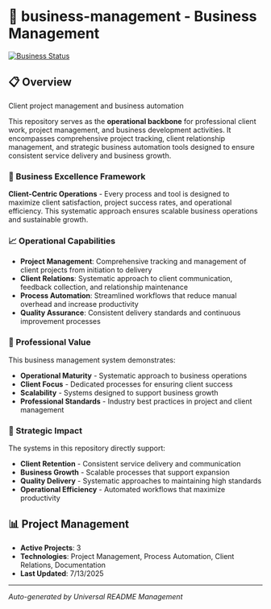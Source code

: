 # 🏢 business-management - Business Management

[![Business Status](https://img.shields.io/badge/Business-Active-blue)](https://github.com/DevBusinessHub/business-management)

## 📋 Overview

Client project management and business automation

This repository serves as the **operational backbone** for professional client work, project management, and business development activities. It encompasses comprehensive project tracking, client relationship management, and strategic business automation tools designed to ensure consistent service delivery and business growth.

### 🎯 Business Excellence Framework
**Client-Centric Operations** - Every process and tool is designed to maximize client satisfaction, project success rates, and operational efficiency. This systematic approach ensures scalable business operations and sustainable growth.

### 📈 Operational Capabilities
- **Project Management**: Comprehensive tracking and management of client projects from initiation to delivery
- **Client Relations**: Systematic approach to client communication, feedback collection, and relationship maintenance
- **Process Automation**: Streamlined workflows that reduce manual overhead and increase productivity
- **Quality Assurance**: Consistent delivery standards and continuous improvement processes

### 💼 Professional Value
This business management system demonstrates:
- **Operational Maturity** - Systematic approach to business operations
- **Client Focus** - Dedicated processes for ensuring client success
- **Scalability** - Systems designed to support business growth
- **Professional Standards** - Industry best practices in project and client management

### 🚀 Strategic Impact
The systems in this repository directly support:
- **Client Retention** - Consistent service delivery and communication
- **Business Growth** - Scalable processes that support expansion
- **Quality Delivery** - Systematic approaches to maintaining high standards
- **Operational Efficiency** - Automated workflows that maximize productivity

## 📊 Project Management
- **Active Projects**: 3
- **Technologies**: Project Management, Process Automation, Client Relations, Documentation
- **Last Updated**: 7/13/2025

---

*Auto-generated by Universal README Management*